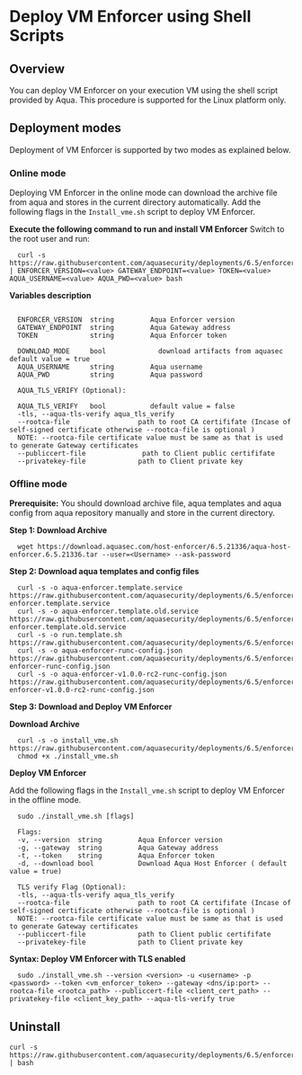 # Deploy VM Enforcer using Shell Scripts


## Overview

You can deploy VM Enforcer on your execution VM using the shell script provided by Aqua. This procedure is supported for the Linux platform only.

## Deployment modes

Deployment of VM Enforcer is supported by two modes as explained below.
### Online mode

Deploying VM Enforcer in the online mode can download the archive file from aqua and stores in the current directory automatically. Add the following flags in the `Install_vme.sh` script to deploy VM Enforcer.

**Execute the following command to run and install VM Enforcer**
Switch to the root user and run:
```shell
  curl -s https://raw.githubusercontent.com/aquasecurity/deployments/6.5/enforcers/vm_enforcer/shell/install_vme.sh | ENFORCER_VERSION=<value> GATEWAY_ENDPOINT=<value> TOKEN=<value> AQUA_USERNAME=<value> AQUA_PWD=<value> bash
```


**Variables description**

```shell

  ENFORCER_VERSION  string         Aqua Enforcer version
  GATEWAY_ENDPOINT  string         Aqua Gateway address
  TOKEN             string         Aqua Enforcer token

  DOWNLOAD_MODE     bool	         download artifacts from aquasec default value = true
  AQUA_USERNAME     string	       Aqua username
  AQUA_PWD          string	       Aqua password

  AQUA_TLS_VERIFY (Optional):

  AQUA_TLS_VERIFY   bool           default value = false
  -tls, --aqua-tls-verify aqua_tls_verify
  --rootca-file                 path to root CA certififate (Incase of self-signed certificate otherwise --rootca-file is optional )
  NOTE: --rootca-file certificate value must be same as that is used to generate Gateway certificates
  --publiccert-file              path to Client public certififate
  --privatekey-file             path to Client private key  
```

### Offline mode

**Prerequisite:** You should download archive file, aqua templates and aqua config from aqua repository manually and store in the current directory.

**Step 1: Download Archive**

```shell
  wget https://download.aquasec.com/host-enforcer/6.5.21336/aqua-host-enforcer.6.5.21336.tar --user=<Username> --ask-password
```

**Step 2: Download aqua templates and config files**

```shell
  curl -s -o aqua-enforcer.template.service https://raw.githubusercontent.com/aquasecurity/deployments/6.5/enforcers/vm_enforcer/templates/aqua-enforcer.template.service
  curl -s -o aqua-enforcer.template.old.service https://raw.githubusercontent.com/aquasecurity/deployments/6.5/enforcers/vm_enforcer/templates/aqua-enforcer.template.old.service
  curl -s -o run.template.sh https://raw.githubusercontent.com/aquasecurity/deployments/6.5/enforcers/vm_enforcer/templates/run.template.sh
  curl -s -o aqua-enforcer-runc-config.json https://raw.githubusercontent.com/aquasecurity/deployments/6.5/enforcers/vm_enforcer/templates/aqua-enforcer-runc-config.json
  curl -s -o aqua-enforcer-v1.0.0-rc2-runc-config.json https://raw.githubusercontent.com/aquasecurity/deployments/6.5/enforcers/vm_enforcer/templates/aqua-enforcer-v1.0.0-rc2-runc-config.json
```

**Step 3: Download and Deploy VM Enforcer**

**Download Archive**

```shell
  curl -s -o install_vme.sh https://raw.githubusercontent.com/aquasecurity/deployments/6.5/enforcers/vm_enforcer/shell/install_vme.sh
  chmod +x ./install_vme.sh
```

**Deploy VM Enforcer**

Add the following flags in the `Install_vme.sh` script to deploy VM Enforcer in the offline mode.

```shell
  sudo ./install_vme.sh [flags]

  Flags:
  -v, --version  string         Aqua Enforcer version
  -g, --gateway  string         Aqua Gateway address
  -t, --token    string         Aqua Enforcer token
  -d, --download bool           Download Aqua Host Enforcer ( default value = true)

  TLS verify Flag (Optional):
  -tls, --aqua-tls-verify aqua_tls_verify
  --rootca-file                 path to root CA certififate (Incase of self-signed certificate otherwise --rootca-file is optional )
  NOTE: --rootca-file certificate value must be same as that is used to generate Gateway certificates
  --publiccert-file             path to Client public certififate
  --privatekey-file             path to Client private key   
```

**Syntax: Deploy VM Enforcer with TLS enabled**

```shell
  sudo ./install_vme.sh --version <version> -u <username> -p <password> --token <vm_enforcer_token> --gateway <dns/ip:port> --rootca-file <rootca_path> --publiccert-file <client_cert_path> --privatekey-file <client_key_path> --aqua-tls-verify true

```

## Uninstall

```
curl -s https://raw.githubusercontent.com/aquasecurity/deployments/6.5/enforcers/vm_enforcer/shell/uninstall_vme.sh | bash
```
